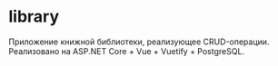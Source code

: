 # library
Приложение книжной библиотеки, реализующее CRUD-операции. Реализовано на ASP.NET Core + Vue + Vuetify + PostgreSQL.
